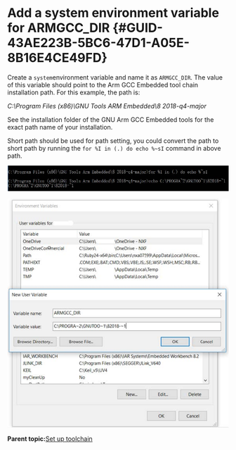 # Add a system environment variable for ARMGCC\_DIR {#GUID-43AE223B-5BC6-47D1-A05E-8B16E4CE49FD}

Create a `system`environment variable and name it as `ARMGCC_DIR`. The value of this variable should point to the Arm GCC Embedded tool chain installation path. For this example, the path is:

*C:\\Program Files \(x86\)\\GNU Tools ARM Embedded\\8 2018-q4-major*

See the installation folder of the GNU Arm GCC Embedded tools for the exact path name of your installation.

Short path should be used for path setting, you could convert the path to short path by running the `for %I in (.) do echo %~sI` command in above path.

![](../images/armgcc_convert_path_to_short_path.jpg "Convert path to short path")

![](../images/armgcc_add_armgcc_dir_system_variable.png "Add ARMGCC_DIR system variable")

**Parent topic:**[Set up toolchain](../topics/armgcc_set_up_toolchain.md)

